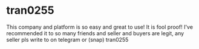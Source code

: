 # tran0255
This company and platform is so easy and great to use! It is fool proof! I've recommended it to so many friends and seller and buyers are legit, any seller pls write to on telegram or (snap) tran0255
